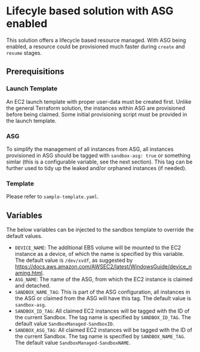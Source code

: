 # Lifecyle based solution with ASG enabled

This solution offers a lifecycle based resource managed. With ASG being enabled, a resource could be provisioned much  faster during `create` and `resume` stages.

## Prerequisitions

### Launch Template
An EC2 launch template with proper user-data must be created first. Unlike the general Terraform solution, the instances within ASG are provisioned before being claimed. Some initial provisioning script must be provided in the launch template.

### ASG
To simplify the management of all instances from ASG, all instances provisioned in ASG should be tagged with `sandbox-asg: true` or something simlar (this is a configurable variable, see the next section). This tag can be further used to tidy up the leaked and/or orphaned instances (if needed).

### Template
Please refer to `sample-template.yaml`.

## Variables

The below variables can be injected to the sandbox template to override the default values. 

- `DEVICE_NAME`: The additional EBS volume will be mounted to the EC2 instance as a device, of which the name is specified by this variable. The default value is `/dev/xvdf`, as suggested by https://docs.aws.amazon.com/AWSEC2/latest/WindowsGuide/device_naming.html.
- `ASG_NAME`: The name of the ASG, from which the EC2 instance is claimed and detached.
- `SANDBOX_NAME_TAG`: This is part of the ASG configuration, all instances in the ASG or claimed from the ASG will have this tag. The default value is `sandbox-asg`.
- `SANDBOX_ID_TAG`: All claimed EC2 instances will be tagged with the ID of the current Sandbox. The tag name is specified by `SANDBOX_ID_TAG`. The default value `SandboxManaged-SandboxID`.
- `SANDBOX_ASG_TAG`: All claimed EC2 instances will be tagged with the ID of the current Sandbox. The tag name is specified by `SANDBOX_NAME_TAG`. The default value `SandboxManaged-SandboxNAME`.




